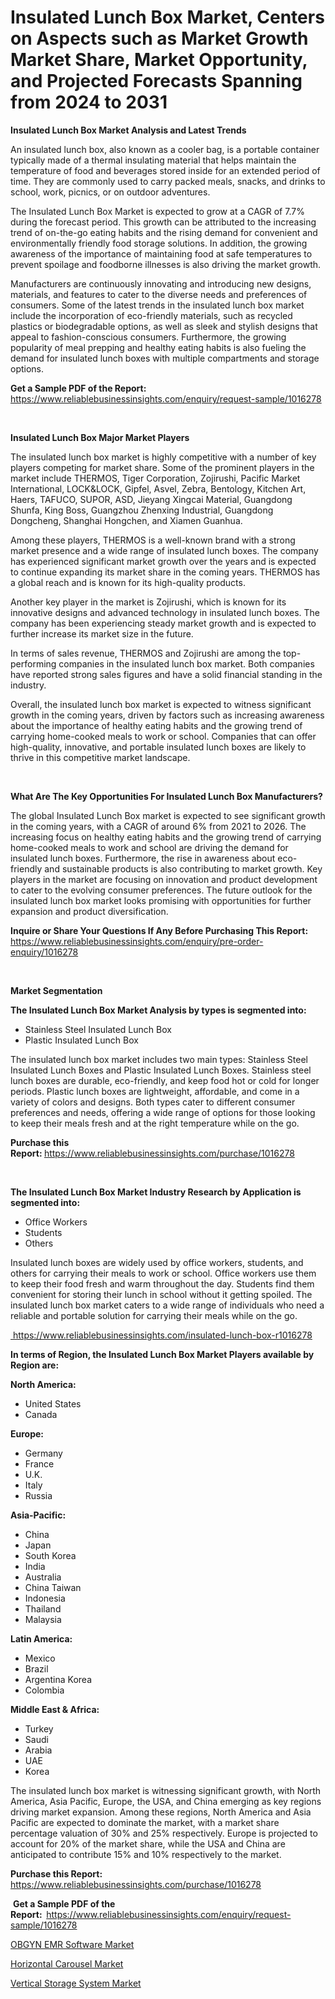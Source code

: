 <p><h1>Insulated Lunch Box Market, Centers on Aspects such as Market Growth Market Share, Market Opportunity, and Projected Forecasts Spanning from 2024 to 2031</h1></p><p><strong>Insulated Lunch Box Market Analysis and Latest Trends</strong></p>
<p><p>An insulated lunch box, also known as a cooler bag, is a portable container typically made of a thermal insulating material that helps maintain the temperature of food and beverages stored inside for an extended period of time. They are commonly used to carry packed meals, snacks, and drinks to school, work, picnics, or on outdoor adventures.</p><p>The Insulated Lunch Box Market is expected to grow at a CAGR of 7.7% during the forecast period. This growth can be attributed to the increasing trend of on-the-go eating habits and the rising demand for convenient and environmentally friendly food storage solutions. In addition, the growing awareness of the importance of maintaining food at safe temperatures to prevent spoilage and foodborne illnesses is also driving the market growth.</p><p>Manufacturers are continuously innovating and introducing new designs, materials, and features to cater to the diverse needs and preferences of consumers. Some of the latest trends in the insulated lunch box market include the incorporation of eco-friendly materials, such as recycled plastics or biodegradable options, as well as sleek and stylish designs that appeal to fashion-conscious consumers. Furthermore, the growing popularity of meal prepping and healthy eating habits is also fueling the demand for insulated lunch boxes with multiple compartments and storage options.</p></p>
<p><strong>Get a Sample PDF of the Report:&nbsp;</strong> <a href="https://www.reliablebusinessinsights.com/enquiry/request-sample/1016278">https://www.reliablebusinessinsights.com/enquiry/request-sample/1016278</a></p>
<p>&nbsp;</p>
<p><strong>Insulated Lunch Box Major Market Players</strong></p>
<p><p>The insulated lunch box market is highly competitive with a number of key players competing for market share. Some of the prominent players in the market include THERMOS, Tiger Corporation, Zojirushi, Pacific Market International, LOCK&LOCK, Gipfel, Asvel, Zebra, Bentology, Kitchen Art, Haers, TAFUCO, SUPOR, ASD, Jieyang Xingcai Material, Guangdong Shunfa, King Boss, Guangzhou Zhenxing Industrial, Guangdong Dongcheng, Shanghai Hongchen, and Xiamen Guanhua.</p><p>Among these players, THERMOS is a well-known brand with a strong market presence and a wide range of insulated lunch boxes. The company has experienced significant market growth over the years and is expected to continue expanding its market share in the coming years. THERMOS has a global reach and is known for its high-quality products.</p><p>Another key player in the market is Zojirushi, which is known for its innovative designs and advanced technology in insulated lunch boxes. The company has been experiencing steady market growth and is expected to further increase its market size in the future.</p><p>In terms of sales revenue, THERMOS and Zojirushi are among the top-performing companies in the insulated lunch box market. Both companies have reported strong sales figures and have a solid financial standing in the industry.</p><p>Overall, the insulated lunch box market is expected to witness significant growth in the coming years, driven by factors such as increasing awareness about the importance of healthy eating habits and the growing trend of carrying home-cooked meals to work or school. Companies that can offer high-quality, innovative, and portable insulated lunch boxes are likely to thrive in this competitive market landscape.</p></p>
<p>&nbsp;</p>
<p><strong>What Are The Key Opportunities For Insulated Lunch Box Manufacturers?</strong></p>
<p><p>The global Insulated Lunch Box market is expected to see significant growth in the coming years, with a CAGR of around 6% from 2021 to 2026. The increasing focus on healthy eating habits and the growing trend of carrying home-cooked meals to work and school are driving the demand for insulated lunch boxes. Furthermore, the rise in awareness about eco-friendly and sustainable products is also contributing to market growth. Key players in the market are focusing on innovation and product development to cater to the evolving consumer preferences. The future outlook for the insulated lunch box market looks promising with opportunities for further expansion and product diversification.</p></p>
<p><strong>Inquire or Share Your Questions If Any Before Purchasing This Report:</strong> <a href="https://www.reliablebusinessinsights.com/enquiry/pre-order-enquiry/1016278">https://www.reliablebusinessinsights.com/enquiry/pre-order-enquiry/1016278</a></p>
<p>&nbsp;</p>
<p><strong>Market Segmentation</strong></p>
<p><strong>The Insulated Lunch Box Market Analysis by types is segmented into:</strong></p>
<p><ul><li>Stainless Steel Insulated Lunch Box</li><li>Plastic Insulated Lunch Box</li></ul></p>
<p><p>The insulated lunch box market includes two main types: Stainless Steel Insulated Lunch Boxes and Plastic Insulated Lunch Boxes. Stainless steel lunch boxes are durable, eco-friendly, and keep food hot or cold for longer periods. Plastic lunch boxes are lightweight, affordable, and come in a variety of colors and designs. Both types cater to different consumer preferences and needs, offering a wide range of options for those looking to keep their meals fresh and at the right temperature while on the go.</p></p>
<p><strong>Purchase this Report:&nbsp;</strong><a href="https://www.reliablebusinessinsights.com/purchase/1016278">https://www.reliablebusinessinsights.com/purchase/1016278</a></p>
<p>&nbsp;</p>
<p><strong>The Insulated Lunch Box Market Industry Research by Application is segmented into:</strong></p>
<p><ul><li>Office Workers</li><li>Students</li><li>Others</li></ul></p>
<p><p>Insulated lunch boxes are widely used by office workers, students, and others for carrying their meals to work or school. Office workers use them to keep their food fresh and warm throughout the day. Students find them convenient for storing their lunch in school without it getting spoiled. The insulated lunch box market caters to a wide range of individuals who need a reliable and portable solution for carrying their meals while on the go.</p></p>
<p><a href="https://www.reliablebusinessinsights.com/insulated-lunch-box-r1016278">&nbsp;https://www.reliablebusinessinsights.com/insulated-lunch-box-r1016278</a></p>
<p><strong>In terms of Region, the Insulated Lunch Box Market Players available by Region are:</strong></p>
<p>
    <p> <strong> North America: </strong>
        <ul>
            <li>United States</li>
            <li>Canada</li>
        </ul>
        </p> 
    <p> <strong> Europe: </strong>
        <ul>
            <li>Germany</li>
            <li>France</li>
            <li>U.K.</li>
            <li>Italy</li>
            <li>Russia</li>
        </ul>
        </p> 
    <p> <strong> Asia-Pacific: </strong>
        <ul>
            <li>China</li>
            <li>Japan</li>
            <li>South Korea</li>
            <li>India</li>
            <li>Australia</li>
            <li>China Taiwan</li>
            <li>Indonesia</li>
            <li>Thailand</li>
            <li>Malaysia</li>
        </ul>
        </p> 
    <p> <strong> Latin America: </strong>
        <ul>
            <li>Mexico</li>
            <li>Brazil</li>
            <li>Argentina Korea</li>
            <li>Colombia</li>
        </ul>
        </p> 
    <p> <strong> Middle East & Africa: </strong>
        <ul>
            <li>Turkey</li>
            <li>Saudi</li>
            <li>Arabia</li>
            <li>UAE</li>
            <li>Korea</li>
        </ul>
    </p>
    </p>
<p><p>The insulated lunch box market is witnessing significant growth, with North America, Asia Pacific, Europe, the USA, and China emerging as key regions driving market expansion. Among these regions, North America and Asia Pacific are expected to dominate the market, with a market share percentage valuation of 30% and 25% respectively. Europe is projected to account for 20% of the market share, while the USA and China are anticipated to contribute 15% and 10% respectively to the market.</p></p>
<p><strong>Purchase this Report: </strong><a href="https://www.reliablebusinessinsights.com/purchase/1016278">https://www.reliablebusinessinsights.com/purchase/1016278</a></p>
<p>&nbsp;<strong>Get a Sample PDF of the Report:&nbsp;&nbsp;</strong><a href="https://www.reliablebusinessinsights.com/enquiry/request-sample/1016278">https://www.reliablebusinessinsights.com/enquiry/request-sample/1016278</a></p>
<p><strong></strong></p>
<p><p><a href="https://github.com/trameciabutler45/Market-Research-Report-List-1/blob/main/obgyn-emr-software-market.md">OBGYN EMR Software Market</a></p><p><a href="https://github.com/staberhelen84/Market-Research-Report-List-1/blob/main/horizontal-carousel-market.md">Horizontal Carousel Market</a></p><p><a href="https://github.com/ValentineMike02/Market-Research-Report-List-1/blob/main/vertical-storage-system-market.md">Vertical Storage System Market</a></p></p>